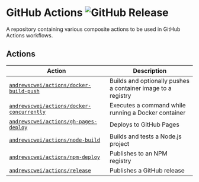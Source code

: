 # GitHub Actions ![GitHub Release](https://img.shields.io/github/v/release/andrewscwei/actions?label=latest)

A repository containing various composite actions to be used in GitHub Actions workflows.

## Actions

| Action | Description |
| ------ | ----------- |
| [`andrewscwei/actions/docker-build-push`](docker-build-push) | Builds and optionally pushes a container image to a registry |
| [`andrewscwei/actions/docker-concurrently`](docker-concurrently) | Executes a command while running a Docker container |
| [`andrewscwei/actions/gh-pages-deploy`](gh-pages-deploy) | Deploys to GitHub Pages |
| [`andrewscwei/actions/node-build`](node-build) | Builds and tests a Node.js project |
| [`andrewscwei/actions/npm-deploy`](npm-deploy) | Publishes to an NPM registry |
| [`andrewscwei/actions/release`](release) | Publishes a GitHub release |
